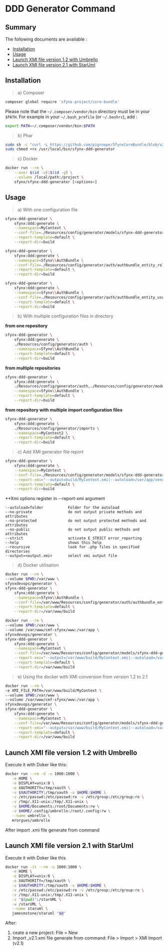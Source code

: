 # DDD Generator Command

## Summary

The following documents are available :

- [Installation](#installation)
- [Usage](#usage)
- [Launch XMI file version 1.2 with Umbrello](#launch-xmi-file-version-1-2-with-umbrello)
- [Launch XMI file version 2.1 with StarUml](#launch-xmi-file-version-2-1-with-struml)

## Installation

> a) Composer

```bash
composer global require 'sfynx-project/core-bundle'
```

Please note that the `~/.composer/vendor/bin` directory must be in your `$PATH`. For example in your `~/.bash_profile` (or `~/.bashrc`), add :

```bash
export PATH=~/.composer/vendor/bin:$PATH
```

> b) Phar

```bash
sudo sh -c "curl -L https://github.com/pigroupe/SfynxCoreBundle/blob/v2.11.0/releases/sfynx-ddd-generator.phar?raw=true > /usr/local/bin/sfynx-ddd-generator"
sudo chmod +rx /usr/local/bin/sfynx-ddd-generator
```

> c) Docker

```bash
docker run --rm \
    --user $(id -u):$(id -g) \
    --volume /local/path:/project \
    sfynx/sfynx-ddd-generator [<options>]
```

## Usage

> a) With one configuration file

```bash
sfynx-ddd-generator \
    sfynx:ddd:generate \
    --namespace=MyContext \
    --conf-file=./Resources/config/generator/models/sfynx-ddd-generator.yml \
    --report-template=default \
    --report-dir=build
```

```bash
sfynx-ddd-generator \
    sfynx:ddd:generate \
    --namespace=Sfynx\\AuthBundle \
    --conf-file=./Resources/config/generator/auth/authbundle_entity_role_api_query.yml \
    --report-template=default \
    --report-dir=build
```

```bash
sfynx-ddd-generator \
    sfynx:ddd:generate \
    --namespace=Sfynx\\AuthBundle \
    --conf-file=./Resources/config/generator/auth/authbundle_entity_user_api_command.yml \
    --report-template=default \
    --report-dir=build
```

> b) With multiple configuration files in directory

**from one repository**
```bash
sfynx-ddd-generator \
    sfynx:ddd:generate \
    ./Resources/config/generator/auth \
    --namespace=Sfynx\\AuthBundle \
    --report-template=default \
    --report-dir=build
```

**from multiple repositories**
```bash
sfynx-ddd-generator \
    sfynx:ddd:generate \
    ./Resources/config/generator/auth,./Resources/config/generator/models \
    --namespace=Sfynx\\AuthBundle \
    --report-template=default \
    --report-dir=build
```

**from repository with multiple import configuration files**
```bash
sfynx-ddd-generator \
    sfynx:ddd:generate \
    ./Resources/config/generator/imports \
    --namespace=MyContext2 \
    --report-template=default \
    --report-dir=build
```

> c) Add XMI generator file report

```bash
sfynx-ddd-generator \
    sfynx:ddd:generate \
    --namespace=MyContext \
    --conf-file=./Resources/config/generator/models/sfynx-ddd-generator.yml \
    --report-xmi="--output=build/MyContext.xmi|--autoload=/var/app/vendor|--recursive|build/MyContext" \
    --report-template=default \
    --report-dir=build
```

**Xmi options register in --report-xmi argument
```
--autoload=folder           Folder for the autoload
--no-private                do not output private methods and attributes
--no-protected              do not output protected methods and attributes
--no-public                 do not output public methods and attributes
--strict                    activate E_STRICT error_reporting
--help                      shows this help
--recursive                 look for .php files in specified directories
--output=<output.xmi>       select xmi output file
```

> d) Docker utilisation

```bash
docker run --rm \
--volume $PWD:/var/www \
sfynxdevops/generator \
sfynx-ddd-generator \
    sfynx:ddd:generate \
    --namespace=Sfynx\\AuthBundle \
    --conf-file=/var/www/Resources/config/generator/auth/authbundle_entity_role_api.yml \
    --report-template=default \
    --report-dir=/var/www/build
```

```bash
docker run --rm \
--volume $PWD:/var/www \
--volume /var/www/cmf-sfynx/www:/var/app \
sfynxdevops/generator \
sfynx-ddd-generator \
    sfynx:ddd:generate \
    --namespace=MyContext \
    --conf-file=/var/www/Resources/config/generator/models/sfynx-ddd-generator.yml \
    --report-xmi="--output=/var/www/build/MyContext.xmi|--autoload=/var/app/vendor|--recursive|/var/www/build/MyContext" \
    --report-template=default \
    --report-dir=/var/www/build
```

> e) Using the docker with XMI conversion from version 1.2 to 2.1

```bash
docker run --rm \
-e XMI_FILE_PATH=/var/www/build/MyContext \
--volume $PWD:/var/www \
--volume /var/www/cmf-sfynx/www:/var/app \
sfynxdevops/generator \
sfynx-ddd-generator \
    sfynx:ddd:generate \
    --namespace=MyContext \
    --conf-file=/var/www/Resources/config/generator/models/sfynx-ddd-generator.yml \
    --report-xmi="--output=/var/www/build/MyContext.xmi|--autoload=/var/app/vendor|--recursive|/var/www/build/MyContext" \
    --report-template=default \
    --report-dir=/var/www/build
```

## Launch XMI file version 1.2 with Umbrello

Execute it with Doker like this:

```bash
docker run --rm -d -u 1000:1000 \
   -e HOME \
   -e DISPLAY=unix:0 \
   -e XAUTHORITY=/tmp/xauth \
   -v $XAUTHORITY:/tmp/xauth -v $HOME:$HOME \
   -v /etc/passwd:/etc/passwd:ro -v /etc/group:/etc/group:ro \
   -v /tmp/.X11-unix:/tmp/.X11-unix \
   -v $HOME/Documents:/root/Documents:rw \
   -v $HOME/.config/umbrello:/root/.config:rw \
   --name umbrello \
   mrorgues/umbrello
```

After import <XmiFile>.xmi file generate from command

## Launch XMI file version 2.1 with StarUml

Execute it with Doker like this

```bash
docker run -it --rm -u 1000:1000 \
   -e HOME \
   -e DISPLAY=unix:0 \
   -e XAUTHORITY=/tmp/xauth \
   -v $XAUTHORITY:/tmp/xauth -v $HOME:$HOME \
   -v /etc/passwd:/etc/passwd:ro -v /etc/group:/etc/group:ro \
   -v /tmp/.X11-unix:/tmp/.X11-unix \
   -v "$(pwd)":/starUML \
   -w /starUML \
   --name staruml \
   jamesmstone/staruml "$@"
```

After:
1) ceate a new project: File > New
2) Import <XmiFile>_v2.1.xmi file generate from command: File > Import > XMI Import (v2.1)
